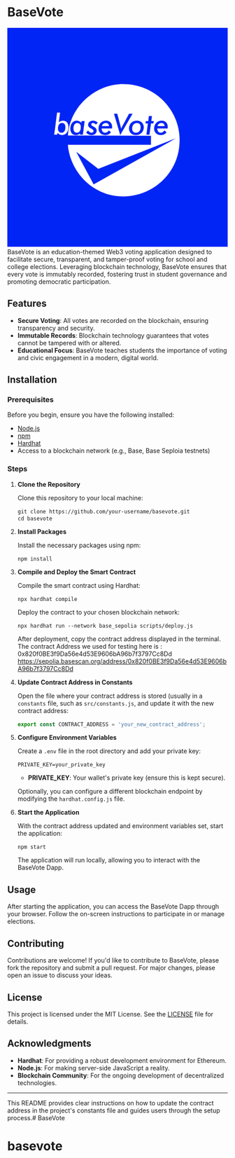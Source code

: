 # BaseVote
![Logo](logo.png)
BaseVote is an education-themed Web3 voting application designed to facilitate secure, transparent, and tamper-proof voting for school and college elections. Leveraging blockchain technology, BaseVote ensures that every vote is immutably recorded, fostering trust in student governance and promoting democratic participation.

## Features

- **Secure Voting**: All votes are recorded on the blockchain, ensuring transparency and security.
- **Immutable Records**: Blockchain technology guarantees that votes cannot be tampered with or altered.
- **Educational Focus**: BaseVote teaches students the importance of voting and civic engagement in a modern, digital world.

## Installation

### Prerequisites

Before you begin, ensure you have the following installed:

- [Node.js](https://nodejs.org/)
- [npm](https://www.npmjs.com/)
- [Hardhat](https://hardhat.org/)
- Access to a blockchain network (e.g., Base, Base Seploia testnets)

### Steps

1. **Clone the Repository**

   Clone this repository to your local machine:

   ```shell
   git clone https://github.com/your-username/basevote.git
   cd basevote
   ```

2. **Install Packages**

   Install the necessary packages using npm:

   ```shell
   npm install
   ```

3. **Compile and Deploy the Smart Contract**

   Compile the smart contract using Hardhat:

   ```shell
   npx hardhat compile
   ```

   Deploy the contract to your chosen blockchain network:

   ```shell
   npx hardhat run --network base_sepolia scripts/deploy.js
   ```

   After deployment, copy the contract address displayed in the terminal.
   The contract Address we used for testing here is : 
    0x820f0BE3f9Da56e4d53E9606bA96b7f3797Cc8Dd https://sepolia.basescan.org/address/0x820f0BE3f9Da56e4d53E9606bA96b7f3797Cc8Dd

4. **Update Contract Address in Constants**

   Open the file where your contract address is stored (usually in a `constants` file, such as `src/constants.js`, and update it with the new contract address:

   ```javascript
   export const CONTRACT_ADDRESS = 'your_new_contract_address';
   ```

5. **Configure Environment Variables**

   Create a `.env` file in the root directory and add your private key:

   ```plaintext
   PRIVATE_KEY=your_private_key
   ```

   - **PRIVATE_KEY**: Your wallet's private key (ensure this is kept secure).

   Optionally, you can configure a different blockchain endpoint by modifying the `hardhat.config.js` file.

6. **Start the Application**

   With the contract address updated and environment variables set, start the application:

   ```shell
   npm start
   ```

   The application will run locally, allowing you to interact with the BaseVote Dapp.

## Usage

After starting the application, you can access the BaseVote Dapp through your browser. Follow the on-screen instructions to participate in or manage elections.

## Contributing

Contributions are welcome! If you'd like to contribute to BaseVote, please fork the repository and submit a pull request. For major changes, please open an issue to discuss your ideas.

## License

This project is licensed under the MIT License. See the [LICENSE](LICENSE) file for details.

## Acknowledgments

- **Hardhat**: For providing a robust development environment for Ethereum.
- **Node.js**: For making server-side JavaScript a reality.
- **Blockchain Community**: For the ongoing development of decentralized technologies.

---

This README provides clear instructions on how to update the contract address in the project's constants file and guides users through the setup process.# BaseVote
# basevote
